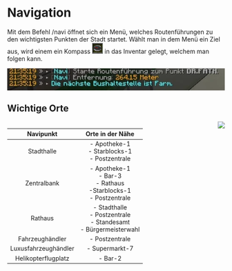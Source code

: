 # Navigation

Mit dem Befehl /navi öffnet sich ein Menü, welches Routenführungen zu den wichtigsten Punkten der Stadt startet. Wählt man in dem Menü ein Ziel aus, wird einem ein Kompass <img width="25" height="25" src="../../../assets/image/allgemein/navigation/Compass.png"> in das Inventar gelegt, welchem man folgen kann.

<img align="center"  src="../../../assets/image/allgemein/navigation/NavigationChat.png">

## Wichtige Orte
<img align="right" src="../../../assets/image/allgemein/navigation/Navigation.png">

| Navipunkt | Orte in der Nähe |
|:-:|:-:|
| Stadthalle | - Apotheke-1 <br> - Starblocks-1 <br> - Postzentrale  |
| Zentralbank | - Apotheke-1 <br> - Bar-3 <br> - Rathaus <br> -Starblocks-1 <br> - Postzentrale |
| Rathaus | - Stadthalle <br> - Postzentrale <br> - Standesamt <br> - Bürgermeisterwahl |
| Fahrzeughändler |- Postzentrale |
| Luxusfahrzeughändler | - Supermarkt-7 |
| Helikopterflugplatz | - Bar-2 |


